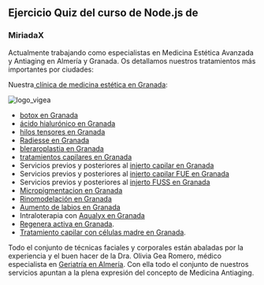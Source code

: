 

<h2>Ejercicio Quiz del curso de Node.js de </h2>

<h3>MiriadaX</h3>

<p>Actualmente trabajando como especialistas en Medicina Est&eacute;tica Avanzada y Antiaging en Almer&iacute;a y Granada. Os detallamos nuestros tratamientos m&aacute;s importantes por ciudades:</p>

<p>Nuestra<a href="https://vigea.es/en/web/centro/granada"> cl&iacute;nica de medicina est&eacute;tica en Granada</a>:</p>
<p><img src="https://vigea.es/media/documentos/config/VIGEA/medicina_estetica_granada_almeria_vigea_blanco.png" alt="logo_vigea"/></p>

<ul>
	<li><a href="https://vigea.es/es/web/tratamiento/toxina-botulinica-botox">botox en Granada</a></li>
	<li><a href="https://vigea.es/es/web/tratamiento/acido-hialuronico">&aacute;cido hialur&oacute;nico en Granada</a></li>
	<li><a href="https://vigea.es/es/web/tratamiento/hilos-tensores">hilos tensores en Granada</a></li>
	<li><a href="https://vigea.es/es/web/tratamiento/hidroxiapatita-calcica">Radiesse&nbsp;en Granada</a></li>
	<li><a href="https://vigea.es/es/web/tratamiento/blefaroplastia-quimica">bleraroplastia en Granada</a></li>
	<li><a href="https://vigea.es/en/web/tratamiento/tratamientos-capilares">tratamientos capilares en Granada</a></li>
	<li>Servicios previos y posteriores al <a href="https://vigea.es/en/web/tratamiento/trasplante-capilar">injerto capilar en Granada</a></li>
	<li>Servicios previos y posteriores al <a href="https://vigea.es/en/web/tratamiento/tecnica-fue-de-injerto-capilar">injerto capilar FUE en Granada</a></li>
	<li>Servicios previos y posteriores al <a href="https://vigea.es/en/web/tratamiento/tecnica-fuss-de-injerto-capilar">injerto FUSS en Granada</a></li>
	<li><a href="https://vigea.es/en/web/tratamiento/micropigmentacion-capilar">Micropigmentacion en Granada</a></li>
	<li><a href="https://vigea.es/en/web/tratamiento/rinomodelacion">Rinomodelaci&oacute;n en Granada</a></li>
	<li><a href="https://vigea.es/en/web/tratamiento/relleno-de-labios">Aumento de labios en Granada</a></li>
	<li>Intraloterapia con <a href="https://vigea.es/en/web/tratamiento/aqualyx">Aqualyx en Granada</a></li>
	<li><a href="https://vigea.es/es/web/tratamiento/microinjertos-bioregenerativos-en-granada-y-almeria">Regenera activa en Granada</a>.</li>
	<li><a href="https://vigea.es/es/web/tratamiento/microinjertos-bioregenerativos-en-granada-y-almeria">Tratamiento capilar con células madre en Granada</a>.</li>
</ul>

<p>Todo el conjunto de t&eacute;cnicas faciales y corporales est&aacute;n abaladas por la experiencia y el buen hacer de la Dra. Olivia Gea Romero, m&eacute;dico especialista en <a href="http://doctoragea.es/">Geriatr&iacute;a en Almer&iacute;a</a>. Con ella todo el conjunto de nuestros servicios apuntan a la plena expresi&oacute;n del concepto de Medicina Antiaging.</p>

<p>&nbsp;</p>


